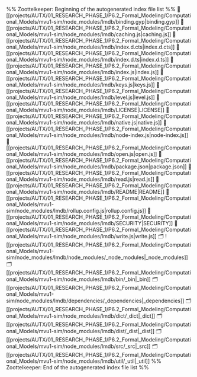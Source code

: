 %% Zoottelkeeper: Beginning of the autogenerated index file list  %%
📄 [[projects/AUTX/01_RESEARCH_PHASE_1/P6.2_Formal_Modeling/Computational_Models/mvu1-sim/node_modules/lmdb/binding.gyp|binding.gyp]]
📄 [[projects/AUTX/01_RESEARCH_PHASE_1/P6.2_Formal_Modeling/Computational_Models/mvu1-sim/node_modules/lmdb/caching.js|caching.js]]
📄 [[projects/AUTX/01_RESEARCH_PHASE_1/P6.2_Formal_Modeling/Computational_Models/mvu1-sim/node_modules/lmdb/index.d.cts|index.d.cts]]
📄 [[projects/AUTX/01_RESEARCH_PHASE_1/P6.2_Formal_Modeling/Computational_Models/mvu1-sim/node_modules/lmdb/index.d.ts|index.d.ts]]
📄 [[projects/AUTX/01_RESEARCH_PHASE_1/P6.2_Formal_Modeling/Computational_Models/mvu1-sim/node_modules/lmdb/index.js|index.js]]
📄 [[projects/AUTX/01_RESEARCH_PHASE_1/P6.2_Formal_Modeling/Computational_Models/mvu1-sim/node_modules/lmdb/keys.js|keys.js]]
📄 [[projects/AUTX/01_RESEARCH_PHASE_1/P6.2_Formal_Modeling/Computational_Models/mvu1-sim/node_modules/lmdb/level.js|level.js]]
📄 [[projects/AUTX/01_RESEARCH_PHASE_1/P6.2_Formal_Modeling/Computational_Models/mvu1-sim/node_modules/lmdb/LICENSE|LICENSE]]
📄 [[projects/AUTX/01_RESEARCH_PHASE_1/P6.2_Formal_Modeling/Computational_Models/mvu1-sim/node_modules/lmdb/native.js|native.js]]
📄 [[projects/AUTX/01_RESEARCH_PHASE_1/P6.2_Formal_Modeling/Computational_Models/mvu1-sim/node_modules/lmdb/node-index.js|node-index.js]]
📄 [[projects/AUTX/01_RESEARCH_PHASE_1/P6.2_Formal_Modeling/Computational_Models/mvu1-sim/node_modules/lmdb/open.js|open.js]]
📄 [[projects/AUTX/01_RESEARCH_PHASE_1/P6.2_Formal_Modeling/Computational_Models/mvu1-sim/node_modules/lmdb/package.json|package.json]]
📄 [[projects/AUTX/01_RESEARCH_PHASE_1/P6.2_Formal_Modeling/Computational_Models/mvu1-sim/node_modules/lmdb/read.js|read.js]]
📄 [[projects/AUTX/01_RESEARCH_PHASE_1/P6.2_Formal_Modeling/Computational_Models/mvu1-sim/node_modules/lmdb/README|README]]
📄 [[projects/AUTX/01_RESEARCH_PHASE_1/P6.2_Formal_Modeling/Computational_Models/mvu1-sim/node_modules/lmdb/rollup.config.js|rollup.config.js]]
📄 [[projects/AUTX/01_RESEARCH_PHASE_1/P6.2_Formal_Modeling/Computational_Models/mvu1-sim/node_modules/lmdb/SECURITY|SECURITY]]
📄 [[projects/AUTX/01_RESEARCH_PHASE_1/P6.2_Formal_Modeling/Computational_Models/mvu1-sim/node_modules/lmdb/write.js|write.js]]
🗂️ ![[projects/AUTX/01_RESEARCH_PHASE_1/P6.2_Formal_Modeling/Computational_Models/mvu1-sim/node_modules/lmdb/node_modules/_node_modules|_node_modules]]
🗂️ [[projects/AUTX/01_RESEARCH_PHASE_1/P6.2_Formal_Modeling/Computational_Models/mvu1-sim/node_modules/lmdb/bin/_bin|_bin]]
🗂️ [[projects/AUTX/01_RESEARCH_PHASE_1/P6.2_Formal_Modeling/Computational_Models/mvu1-sim/node_modules/lmdb/dependencies/_dependencies|_dependencies]]
🗂️ [[projects/AUTX/01_RESEARCH_PHASE_1/P6.2_Formal_Modeling/Computational_Models/mvu1-sim/node_modules/lmdb/dict/_dict|_dict]]
🗂️ [[projects/AUTX/01_RESEARCH_PHASE_1/P6.2_Formal_Modeling/Computational_Models/mvu1-sim/node_modules/lmdb/dist/_dist|_dist]]
🗂️ [[projects/AUTX/01_RESEARCH_PHASE_1/P6.2_Formal_Modeling/Computational_Models/mvu1-sim/node_modules/lmdb/src/_src|_src]]
🗂️ [[projects/AUTX/01_RESEARCH_PHASE_1/P6.2_Formal_Modeling/Computational_Models/mvu1-sim/node_modules/lmdb/util/_util|_util]]
%% Zoottelkeeper: End of the autogenerated index file list  %%
